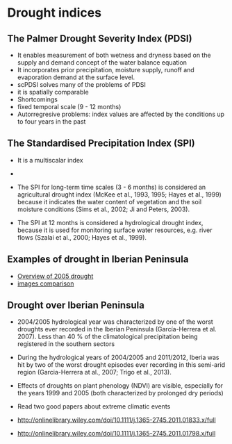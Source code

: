 # Drought indices

## The Palmer Drought Severity Index (PDSI)

* It enables measurement of both wetness and dryness based on the supply and demand concept of the water balance equation 
* It incorporates prior precipitation, moisture supply, runoff and evaporation demand at the surface level. 
* scPDSI solves many of the problems of PDSI
 * it is spatially comparable 
* Shortcomings 
 * fixed temporal scale (9 - 12 months)
 * Autorregresive problems: index values are affected by the conditions up to four years in the past 
 
## The Standardised Precipitation Index (SPI)

* It is a multiscalar index 
* 


* The SPI for long-term time scales (3 - 6 months) is considered an agricultural drought index (McKee et al., 1993, 1995; Hayes et al., 1999) because it indicates the water content of vegetation and the soil moisture conditions (Sims et al., 2002; Ji and Peters, 2003).

* The SPI at 12 months is considered a hydrological drought index, because it is used for monitoring surface water resources, e.g. river flows (Szalai et al., 2000; Hayes et al., 1999). 





## Examples of drought in Iberian Peninsula
* [Overview of 2005 drought](http://earthobservatory.nasa.gov/NaturalHazards/view.php?id=14719)
* [images comparison](http://earthobservatory.nasa.gov/NaturalHazards/view.php?id=14717) 





## Drought over Iberian Peninsula 
* 2004/2005 hydrological year was characterized by one of the worst droughts ever recorded in the Iberian Peninsula (García-Herrera et al. 2007). Less than 40 % of the climatological precipitation being registered in the southern sectors

* During the hydrological years of 2004/2005 and 2011/2012, Iberia was hit by two of the worst drought episodes ever recording in this semi-arid region (Garcia-Herrera at al., 2007; Trigo et al., 2013).


* Effects of droughts on plant phenology (NDVI) are visible, especially for the years 1999 and 2005 (both characterized by prolonged dry periods)


* Read two good papers about extreme climatic events
 * http://onlinelibrary.wiley.com/doi/10.1111/j.1365-2745.2011.01833.x/full 
 * http://onlinelibrary.wiley.com/doi/10.1111/j.1365-2745.2011.01798.x/full



